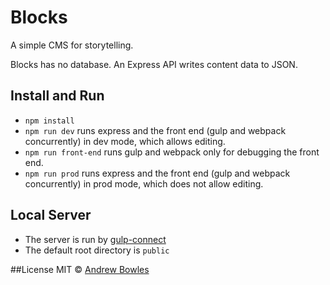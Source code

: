 # Blocks
A simple CMS for storytelling.

Blocks has no database. An Express API writes content data to JSON.

## Install and Run
- `npm install`
- `npm run dev` runs express and the front end (gulp and webpack concurrently) in dev mode, which allows editing.
- `npm run front-end` runs gulp and webpack only for debugging the front end.
- `npm run prod` runs express and the front end (gulp and webpack concurrently) in prod mode, which does not allow editing.

## Local Server
- The server is run by [gulp-connect](https://www.npmjs.com/package/gulp-connect)
- The default root directory is `public`

##License
MIT © [Andrew Bowles](https://github.com/strangemethod)